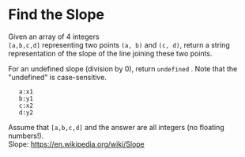 # Find the Slope

Given an array of 4 integers  
```[a,b,c,d]``` representing two points ```(a, b)``` and ```(c, d)```, return a string representation of the slope of the line joining these two points. 

For an undefined slope (division by 0), return  ```undefined```  . Note that the "undefined" is case-sensitive.
```
   a:x1
   b:y1
   c:x2
   d:y2
```
   
Assume that ```[a,b,c,d]``` and the answer are all integers (no floating numbers!).  
Slope: <https://en.wikipedia.org/wiki/Slope>
